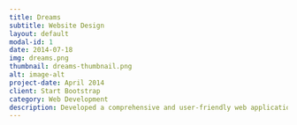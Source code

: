```yaml
---
title: Dreams
subtitle: Website Design
layout: default
modal-id: 1
date: 2014-07-18
img: dreams.png
thumbnail: dreams-thumbnail.png
alt: image-alt
project-date: April 2014
client: Start Bootstrap
category: Web Development
description: Developed a comprehensive and user-friendly web application, focusing on creating visually appealing and interactive gaming web pages. Utilized modern web technologies to ensure high performance and scalability, delivering a high-quality product tailored to the gaming community.
---
```

